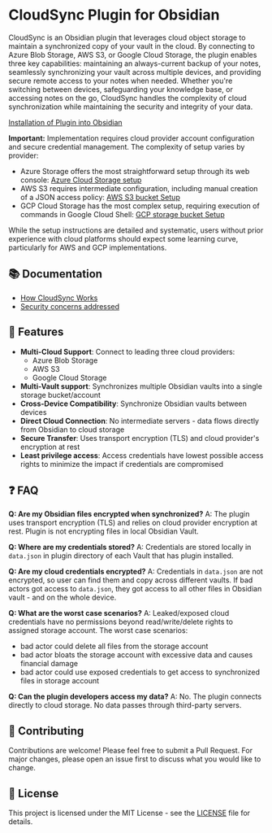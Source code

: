 # CloudSync Plugin for Obsidian

CloudSync is an Obsidian plugin that leverages cloud object storage to maintain a synchronized copy of your vault in the cloud. By connecting to Azure Blob Storage, AWS S3, or Google Cloud Storage, the plugin enables three key capabilities: maintaining an always-current backup of your notes, seamlessly synchronizing your vault across multiple devices, and providing secure remote access to your notes when needed. Whether you're switching between devices, safeguarding your knowledge base, or accessing notes on the go, CloudSync handles the complexity of cloud synchronization while maintaining the security and integrity of your data.

[Installation of Plugin into Obsidian](doc/install.md)

**Important:** Implementation requires cloud provider account configuration and secure credential management. The complexity of setup varies by provider:

- Azure Storage offers the most straightforward setup through its web console: [Azure Cloud Storage setup](doc/azure.md)
- AWS S3 requires intermediate configuration, including manual creation of a JSON access policy: [AWS S3 bucket Setup](doc/aws.md)
- GCP Cloud Storage has the most complex setup, requiring execution of commands in Google Cloud Shell: [GCP storage bucket Setup](doc/gcp.md)

While the setup instructions are detailed and systematic, users without prior experience with cloud platforms should expect some learning curve, particularly for AWS and GCP implementations.

## 📚 Documentation

- [How CloudSync Works](doc/internals.md)
- [Security concerns addressed](doc/security.md)

## 🚀 Features

- **Multi-Cloud Support**: Connect to leading three cloud providers:
  - Azure Blob Storage
  - AWS S3
  - Google Cloud Storage
- **Multi-Vault support**: Synchronizes multiple Obsidian vaults into a single storage bucket/account
- **Cross-Device Compatibility**: Synchronize Obsidian vaults between devices
- **Direct Cloud Connection**: No intermediate servers - data flows directly from Obsidian to cloud storage
- **Secure Transfer**: Uses transport encryption (TLS) and cloud provider's encryption at rest
- **Least privilege access**: Access credentials have lowest possible access rights to minimize the impact if credentials are compromised

## ❓ FAQ

**Q: Are my Obsidian files encrypted when synchronized?**
A: The plugin uses transport encryption (TLS) and relies on cloud provider encryption at rest. Plugin is not encrypting files in local Obsidian Vault.

**Q: Where are my credentials stored?**
A: Credentials are stored locally in `data.json` in plugin directory of each Vault that has plugin installed.

**Q: Are my cloud credentials encrypted?**
A: Credentials in `data.json` are not encrypted, so user can find them and copy across different vaults. If bad actors got access to `data.json`, they got access to all other files in Obsidian vault - and on the whole device.

**Q: What are the worst case scenarios?**
A: Leaked/exposed cloud credentials have no permissions beyond read/write/delete rights to assigned storage account. The worst case scenarios:
- bad actor could delete all files from the storage account
- bad actor bloats the storage account with excessive data and causes financial damage
- bad actor could use exposed credentials to get access to synchronized files in storage account

**Q: Can the plugin developers access my data?**
A: No. The plugin connects directly to cloud storage. No data passes through third-party servers.

## 🤝 Contributing

Contributions are welcome! Please feel free to submit a Pull Request. For major changes, please open an issue first to discuss what you would like to change.

## 📄 License

This project is licensed under the MIT License - see the [LICENSE](LICENSE.md) file for details.
